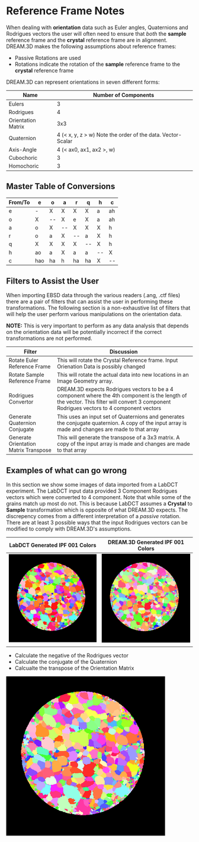 # Reference Frame Notes #

When dealing with **orientation** data such as Euler angles, Quaternions and Rodrigues vectors the user will often need to ensure that _both_ the **sample** reference frame and the **crystal** reference frame are in alignment. DREAM.3D makes the following assumptions about reference frames:

+ Passive Rotations are used
+ Rotations indicate the rotation of the **sample** reference frame to the **crystal** reference frame

DREAM.3D can represent orientations in seven different forms:

| Name | Number of Components |
|------|----------------------|
| Eulers | 3 |
| Rodrigues | 4 |
| Orientation Matrix | 3x3 |
| Quaternion | 4 (< x, y, z > w) Note the order of the data. Vector-Scalar |
| Axis-Angle | 4 (< ax0, ax1, ax2 >, w)
| Cubochoric | 3 |
| Homochoric | 3 |

## Master Table of Conversions ##

| From/To |  e   |  o   |  a   |  r   |  q   |  h   |  c   |
|  -      |  -   |  -   |  -   |  -   |  -   |  -   |  -   |
|  e      |  -   |  X   |  X   |  X   |  X   |  a   | ah   |
|  o      |  X   |  --  |  X   |  e   |  X   |  a   | ah   |
|  a      |  o   |  X   | --   |  X   |  X   |  X   |  h   |
|  r      |  o   |  a   |  X   | --   |  a   |  X   |  h   |
|  q      |  X   |  X   |  X   |  X   | --   |  X   |  h   |
|  h      |  ao  |  a   |  X   |  a   |  a   | --   |  X   |
|  c      | hao  |  ha  |  h   |  ha  | ha   |  X   | --   |



## Filters to Assist the User ##

When importing EBSD data through the various readers (.ang, .ctf files) there are a pair of filters that can assist the user in performing these transformations. The following section is a non-exhaustive list of filters that will help the user perform various manipulations on the orientation data.

**NOTE:** This is very important to perform as any data analysis that depends on the orientation data will be potentially incorrect if the correct transformations are not performed.

| Filter | Discussion |
|--------|------------|
| Rotate Euler Reference Frame | This will rotate the Crystal Reference frame. Input Orienation Data is possibly changed |
| Rotate Sample Reference Frame | This will rotate the actual data into new locations in an Image Geometry array. |
| Rodrigues Convertor | DREAM.3D expects Rodrigues vectors to be a 4 component where the 4th component is the length of the vector. This filter will convert 3 component Rodrigues vectors to 4 component vectors |
| Generate Quaternion Conjugate | This uses an input set of Quaternions and generates the conjugate quaternion. A copy of the input array is made and changes are made to that array |
| Generate Orientation Matrix Transpose | This will generate the transpose of a 3x3 matrix. A copy of the input array is made and changes are made to that array |

## Examples of what can go wrong ##

In this section we show some images of data imported from a LabDCT experiment. The LabDCT input data provided 3 Component Rodrigues vectors which were converted to 4 component. Note that while some of the grains match up most do not. This is because LabDCT assumes a **Crystal** to **Sample** transformation which is opposite of what DREAM.3D expects. The discrepency comes from a different interpretation of a _passive_ rotation. There are at least 3 possible ways that the input Rodrigues vectors can be modified to comply with DREAM.3D's assumptions.

| LabDCT Generated IPF 001 Colors | DREAM.3D Generated IPF 001 Colors |
|---------------------------------|-----------------------------------|
| ![Correctly imported orientation data](Images/AlCu-485_LabDCT.png)   | ![Incorrectly imported orientation data](Images/AlCu-485_WRONG.png) |
|   |   |

+ Calculate the negative of the Rodrigues vector
+ Calculate the conjugate of the Quaternion
+ Calcualte the transpose of the Orientation Matrix

![Correctly imported orienation data to conform to DREAM.3D's assumptions](Images/AlCu-485_Transformed.png)

